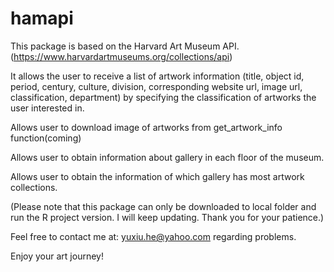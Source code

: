 
# hamapi

This package is based on the Harvard Art Museum API.
(<https://www.harvardartmuseums.org/collections/api>)

It allows the user to receive a list of artwork information (title,
object id, period, century, culture, division, corresponding website
url, image url, classification, department) by specifying the
classification of artworks the user interested in.

Allows user to download image of artworks from get\_artwork\_info
function(coming)

Allows user to obtain information about gallery in each floor of the
museum.

Allows user to obtain the information of which gallery has most artwork
collections.

(Please note that this package can only be downloaded to local folder
and run the R project version. I will keep updating. Thank you for your
patience.)

Feel free to contact me at: <yuxiu.he@yahoo.com> regarding problems.

Enjoy your art journey\!
